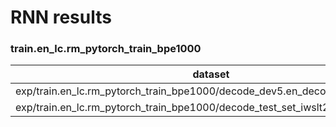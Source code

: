 # RNN results
### train.en_lc.rm_pytorch_train_bpe1000
|dataset| Snt | Wrd| Corr | Sub | Del | Ins | Err | S.Err|
|---|---|---|---|---|---|---|---|---|
|exp/train.en_lc.rm_pytorch_train_bpe1000/decode_dev5.en_decode/|2305|42298|88.6|8.7|2.7|3.2|14.6|70.8|
|exp/train.en_lc.rm_pytorch_train_bpe1000/decode_test_set_iwslt2019.en_decode/|2497|46505|88.7|8.6|2.8|3.3|14.6|73.4|
